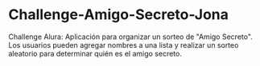 # Challenge-Amigo-Secreto-Jona
Challenge Alura: Aplicación para organizar un sorteo de "Amigo Secreto". Los usuarios pueden agregar nombres a una lista y realizar un sorteo aleatorio para determinar quién es el amigo secreto.
